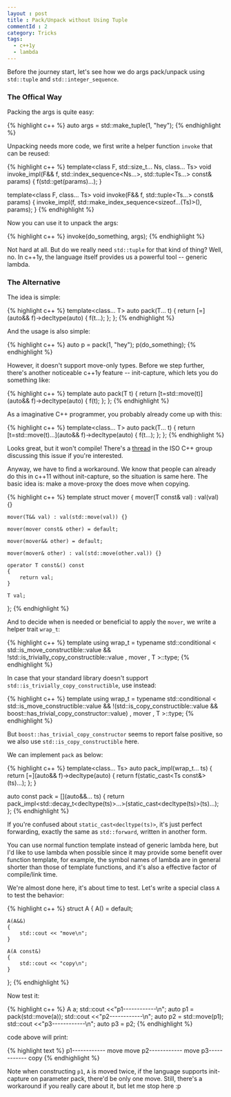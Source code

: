 ```yaml
---
layout : post
title : Pack/Unpack without Using Tuple
commentId : 2
category: Tricks
tags:
  - c++1y
  - lambda
---
```


Before the journey start, let's see how we do args pack/unpack using `std::tuple` and `std::integer_sequence`.

### The Offical Way

Packing the args is quite easy:

{% highlight c++ %}
auto args = std::make_tuple(1, "hey");
{% endhighlight %}

Unpacking needs more code, we first write a helper function `invoke` that can be reused:

{% highlight c++ %}
template<class F, std::size_t... Ns, class... Ts>
void invoke_impl(F&& f, std::index_sequence<Ns...>, std::tuple<Ts...> const& params)
{
    f(std::get<Ns>(params)...);
}

template<class F, class... Ts>
void invoke(F&& f, std::tuple<Ts...> const& params)
{
    invoke_impl(f, std::make_index_sequence<sizeof...(Ts)>(), params);
}
{% endhighlight %}

Now you can use it to unpack the args:

{% highlight c++ %}
invoke(do_something, args);
{% endhighlight %}

Not hard at all.
But do we really need `std::tuple` for that kind of thing?
Well, no. In c++1y, the language itself provides us a powerful tool -- generic lambda.

### The Alternative

The idea is simple:

{% highlight c++ %}
template<class... T>
auto pack(T... t)
{
    return [=](auto&& f)->decltype(auto)
    {
        f(t...);
    };
};
{% endhighlight %}

And the usage is also simple:

{% highlight c++ %}
auto p = pack(1, "hey");
p(do_something);
{% endhighlight %}

However, it doesn't support move-only types. Before we step further, there's another noticeable c++1y feature -- init-capture, which lets you do something like:

{% highlight c++ %}
template<class T>
auto pack(T t)
{
    return [t=std::move(t)](auto&& f)->decltype(auto)
    {
        f(t);
    };
};
{% endhighlight %}

As a imaginative C++ programmer, you probably already come up with this:

{% highlight c++ %}
template<class... T>
auto pack(T... t)
{
    return [t=std::move(t)...](auto&& f)->decltype(auto)
    {
        f(t...);
    };
};
{% endhighlight %}

Looks great, but it won't compile!
There's a [thread](https://groups.google.com/a/isocpp.org/forum/#!topic/std-discussion/ePRzn4K7VcM) in the ISO C++ group discussing this issue if you're interested.

Anyway, we have to find a workaround. We know that people can already do this in c++11 without init-capture, so the situation is same here. The basic idea is: make a move-proxy the does move when copying.

{% highlight c++ %}
template<class T>
struct mover
{
    mover(T const& val) : val(val) {}

    mover(T&& val) : val(std::move(val)) {}

    mover(mover const& other) = default;

    mover(mover&& other) = default; 

    mover(mover& other) : val(std::move(other.val)) {}

    operator T const&() const
    {
        return val; 
    }

    T val;
};
{% endhighlight %}

And to decide when is needed or beneficial to apply the `mover`, we write a helper trait `wrap_t`:

{% highlight c++ %}
template<class T>
using wrap_t = typename std::conditional
    <
        std::is_move_constructible<T>::value
    && !std::is_trivially_copy_constructible<T>::value
      , mover<T>
      , T
    >::type;
{% endhighlight %}

In case that your standard library doesn't support `std::is_trivially_copy_constructible`, use instead:

{% highlight c++ %}
template<class T>
using wrap_t = typename std::conditional
    <
        std::is_move_constructible<T>::value
    && !(std::is_copy_constructible<T>::value && boost::has_trivial_copy_constructor<T>::value)
      , mover<T>
      , T
    >::type;
{% endhighlight %}

But `boost::has_trivial_copy_constructor` seems to report false positive, so we also use `std::is_copy_constructible` here.

We can implement `pack` as below:

{% highlight c++ %}
template<class... Ts>
auto pack_impl(wrap_t<Ts>... ts)
{
    return [=](auto&& f)->decltype(auto)
    {
        return f(static_cast<Ts const&>(ts)...);
    };
}

auto const pack = [](auto&&... ts)
{
    return pack_impl<std::decay_t<decltype(ts)>...>(static_cast<decltype(ts)>(ts)...);
};
{% endhighlight %}

If you're confused about `static_cast<decltype(ts)>`, it's just perfect forwarding, exactly the same as `std::forward`, written in another form.

You can use normal function template instead of generic lambda here, but I'd like to use lambda when possible since it may provide some benefit over function template, for example, the symbol names of lambda are in general shorter than those of template functions, and it's also a effective factor of compile/link time.

We're almost done here, it's about time to test. Let's write a special class `A` to test the behavior:

{% highlight c++ %}
struct A
{
    A() = default;

    A(A&&)
    {
        std::cout << "move\n";
    }

    A(A const&)
    {
        std::cout << "copy\n";
    }
};
{% endhighlight %}

Now test it:

{% highlight c++ %}
A a;
std::cout <<"p1------------\n";
auto p1 = pack(std::move(a));
std::cout <<"p2------------\n";
auto p2 = std::move(p1);
std::cout <<"p3------------\n";
auto p3 = p2;
{% endhighlight %}

code above will print:

{% highlight text %}
p1------------
move
move
p2------------
move
p3------------
copy
{% endhighlight %}

Note when constructing `p1`, `A` is moved twice, if the language supports init-capture on parameter pack, there'd be only one move. Still, there's a workaround if you really care about it, but let me stop here :p
